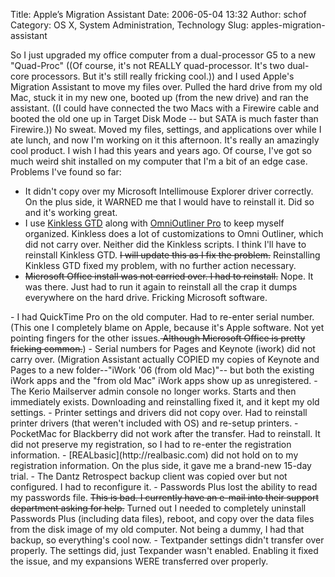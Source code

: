 Title: Apple’s Migration Assistant
Date: 2006-05-04 13:32
Author: schof
Category: OS X, System Administration, Technology
Slug: apples-migration-assistant

So I just upgraded my office computer from a dual-processor G5 to a new
"Quad-Proc" ((Of course, it's not REALLY quad-processor. It's two
dual-core processors. But it's still really fricking cool.)) and I used
Apple's Migration Assistant to move my files over. Pulled the hard drive
from my old Mac, stuck it in my new one, booted up (from the new drive)
and ran the assistant. ((I could have connected the two Macs with a
Firewire cable and booted the old one up in Target Disk Mode -- but SATA
is much faster than Firewire.)) No sweat. Moved my files, settings, and
applications over while I ate lunch, and now I'm working on it this
afternoon. It's really an amazingly cool product. I wish I had this
years and years ago. Of course, I've got so much weird shit installed on
my computer that I'm a bit of an edge case. Problems I've found so far:

-   It didn't copy over my Microsoft Intellimouse Explorer driver
    correctly. On the plus side, it WARNED me that I would have to
    reinstall it. Did so and it's working great.
-   I use [Kinkless GTD](http://kinkless.com) along with [OmniOutliner
    Pro](http://www.omnigroup.com/applications/omnioutliner/) to keep
    myself organized. Kinkless does a lot of customizations to Omni
    Outliner, which did not carry over. Neither did the Kinkless
    scripts. I think I'll have to reinstall Kinkless GTD. <span
    style="text-decoration:line-through;">I will update this as I fix
    the problem.</span> Reinstalling Kinkless GTD fixed my problem, with
    no further action necessary.
-   <span style="text-decoration:line-through;">Microsoft Office install
    was not carried over. I had to reinstall.</span> Nope. It was there.
    Just had to run it again to reinstall all the crap it dumps
    everywhere on the hard drive. Fricking Microsoft software.<span
    style="text-decoration:line-through;">  
   </span>
-   I had QuickTime Pro on the old computer. Had to re-enter serial
    number. (This one I completely blame on Apple, because it's Apple
    software. Not yet pointing fingers for the other issues.<span
    style="text-decoration:line-through;"> Although Microsoft Office is
    pretty fricking common.</span>)
-   Serial numbers for Pages and Keynote (iwork) did not carry over.
    (Migration Assistant actually COPIED my copies of Keynote and Pages
    to a new folder--"iWork '06 (from old Mac)"-- but both the existing
    iWork apps and the "from old Mac" iWork apps show up as
    unregistered.
-   The Kerio Mailserver admin console no longer works. Starts and then
    immediately exists. Downloading and reinstalling fixed it, and it
    kept my old settings.
-   Printer settings and drivers did not copy over. Had to reinstall
    printer drivers (that weren't included with OS) and re-setup
    printers.
-   PocketMac for Blackberry did not work after the transfer. Had to
    reinstall. It did not preserve my registration, so I had to re-enter
    the registration information.
-   [REALbasic](http://realbasic.com) did not hold on to my registration
    information. On the plus side, it gave me a brand-new 15-day trial.
-   The Dantz Retrospect backup client was copied over but not
    configured. I had to reconfigure it.
-   Passwords Plus lost the ability to read my passwords file. <span
    style="text-decoration:line-through;">This is bad. I currently have
    an e-mail into their support department asking for help.</span>
    Turned out I needed to completely uninstall Passwords Plus
    (including data files), reboot, and copy over the data files from
    the disk image of my old computer. Not being a dummy, I had that
    backup, so everything's cool now.
-   Textpander settings didn't transfer over properly. The settings did,
    just Texpander wasn't enabled. Enabling it fixed the issue, and my
    expansions WERE transferred over properly.

